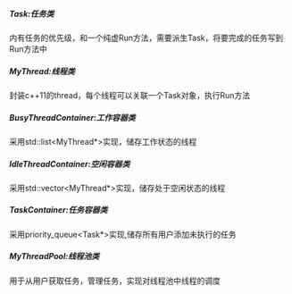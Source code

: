 ##### Task:任务类

 内有任务的优先级，和一个纯虚Run方法，需要派生Task，将要完成的任务写到Run方法中	

##### MyThread:线程类

封装c++11的thread，每个线程可以关联一个Task对象，执行Run方法

##### BusyThreadContainer:工作容器类

采用std::list<MyThread*>实现，储存工作状态的线程

##### IdleThreadContainer:空闲容器类

采用std::vector<MyThread*>实现，储存处于空闲状态的线程

##### TaskContainer:任务容器类

采用priority_queue<Task*>实现,储存所有用户添加未执行的任务

##### MyThreadPool:线程池类

用于从用户获取任务，管理任务，实现对线程池中线程的调度



